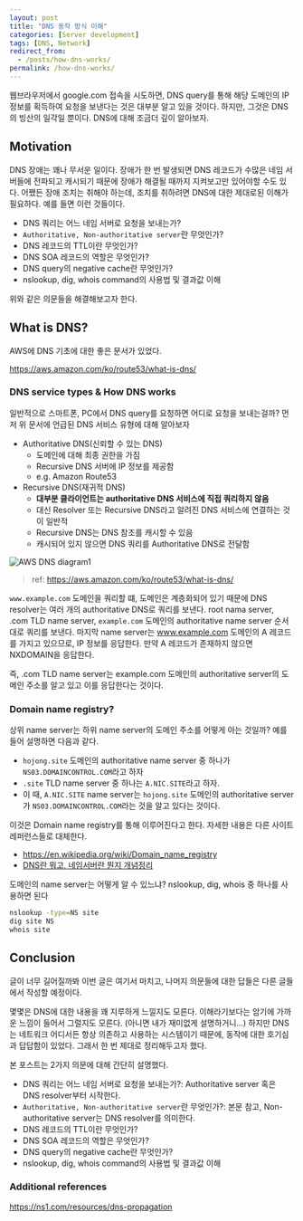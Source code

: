```yaml
---
layout: post
title: "DNS 동작 방식 이해"
categories: [Server development]
tags: [DNS, Network]
redirect_from:
  - /posts/how-dns-works/
permalink: /how-dns-works/
---
```


웹브라우저에서 google.com 접속을 시도하면, DNS query를 통해 해당 도메인의 IP 정보를 획득하여 요청을 보낸다는 것은 대부분 알고 있을 것이다. 하지만, 그것은 DNS의 빙산의 일각일 뿐이다. DNS에 대해 조금더 깊이 알아보자.

## Motivation

DNS 장애는 꽤나 무서운 일이다. 장애가 한 번 발생되면 DNS 레코드가 수많은 네임 서버들에 전파되고 캐시되기 때문에 장애가 해결될 때까지 지켜보고만 있어야할 수도 있다. 어쨌든 장애 조치는 취해야 하는데, 조치를 취하려면 DNS에 대한 제대로된 이해가 필요하다. 예를 들면 이런 것들이다.

- DNS 쿼리는 어느 네임 서버로 요청을 보내는가?
- `Authoritative, Non-authoritative server`란 무엇인가?
- DNS 레코드의 TTL이란 무엇인가?
- DNS SOA 레코드의 역할은 무엇인가?
- DNS query의 negative cache란 무엇인가?
- nslookup, dig, whois command의 사용법 및 결과값 이해

위와 같은 의문들을 해결해보고자 한다.

## What is DNS?

AWS에 DNS 기초에 대한 좋은 문서가 있었다.

<https://aws.amazon.com/ko/route53/what-is-dns/>

### DNS service types & How DNS works

일반적으로 스마트폰, PC에서 DNS query를 요청하면 어디로 요청을 보내는걸까? 먼저 위 문서에 언급된 DNS 서비스 유형에 대해 알아보자

- Authoritative DNS(신뢰할 수 있는 DNS)
  - 도메인에 대해 최종 권한을 가짐
  - Recursive DNS 서버에 IP 정보를 제공함
  - e.g. Amazon Route53
- Recursive DNS(재귀적 DNS)
  - **대부분 클라이언트는 authoritative DNS 서비스에 직접 쿼리하지 않음**
  - 대신 Resolver 또는 Recursive DNS라고 알려진 DNS 서비스에 연결하는 것이 일반적
  - Recursive DNS는 DNS 참조를 캐시할 수 있음
  - 캐시되어 있지 않으면 DNS 쿼리를 Authoritative DNS로 전달함

![AWS DNS diagram1](https://d1.awsstatic.com/Route53/how-route-53-routes-traffic.8d313c7da075c3c7303aaef32e89b5d0b7885e7c.png)
> ref: <https://aws.amazon.com/ko/route53/what-is-dns/>

`www.example.com` 도메인을 쿼리할 떄, 도메인은 계층화되어 있기 때문에 DNS resolver는 여러 개의 authoritative DNS로 쿼리를 보낸다. root nama server, .com TLD name server, `example.com` 도메인의 authoritative name server 순서대로 쿼리를 보낸다. 마지막 name server는 www.example.com 도메인의 A 레코드를 가지고 있으므로, IP 정보를 응답한다. 만약 A 레코드가 존재하지 않으면 NXDOMAIN을 응답한다.

즉, .com TLD name server는 example.com 도메인의 authoritative server의 도메인 주소를 알고 있고 이를 응답한다는 것이다.

### Domain name registry?

상위 name server는 하위 name server의 도메인 주소를 어떻게 아는 것일까? 예를 들어 설명하면 다음과 같다.

- `hojong.site` 도메인의 authoritative name server 중 하나가 `NS03.DOMAINCONTROL.COM`라고 하자
- `.site` TLD name server 중 하나는 `A.NIC.SITE`라고 하자.
- 이 때, `A.NIC.SITE` name server는 `hojong.site` 도메인의 authoritative server가 `NS03.DOMAINCONTROL.COM`라는 것을 알고 있다는 것이다.

이것은 Domain name registry를 통해 이루어진다고 한다. 자세한 내용은 다른 사이트 레퍼런스들로 대체한다.

- <https://en.wikipedia.org/wiki/Domain_name_registry>
- [DNS란 뭐고, 네임서버란 뭔지 개념정리](https://gentlysallim.com/dns%EB%9E%80-%EB%AD%90%EA%B3%A0-%EB%84%A4%EC%9E%84%EC%84%9C%EB%B2%84%EB%9E%80-%EB%AD%94%EC%A7%80-%EA%B0%9C%EB%85%90%EC%A0%95%EB%A6%AC/)

도메인의 name server는 어떻게 알 수 있느냐? nslookup, dig, whois 중 하나를 사용하면 된다

```sh
nslookup -type=NS site
dig site NS
whois site
```

## Conclusion

글이 너무 길어질까봐 이번 글은 여기서 마치고, 나머지 의문들에 대한 답들은 다른 글들에서 작성할 예정이다.

몇몇은 DNS에 대한 내용을 꽤 지루하게 느낄지도 모른다. 이해라기보다는 암기에 가까운 느낌이 들어서 그럴지도 모른다. (아니면 내가 재미없게 설명하거니...) 하지만 DNS는 네트워크 어디서든 항상 의존하고 사용하는 시스템이기 때문에, 동작에 대한 호기심과 답답함이 있었다. 그래서 한 번 제대로 정리해두고자 했다.

본 포스트는 2가지 의문에 대해 간단히 설명했다.

- DNS 쿼리는 어느 네임 서버로 요청을 보내는가?: Authoritative server 혹은 DNS resolver부터 시작한다.
- `Authoritative, Non-authoritative server`란 무엇인가?: 본문 참고, Non-authoritative server는 DNS resolver를 의미한다.
- DNS 레코드의 TTL이란 무엇인가?
- DNS SOA 레코드의 역할은 무엇인가?
- DNS query의 negative cache란 무엇인가?
- nslookup, dig, whois command의 사용법 및 결과값 이해

### Additional references

<https://ns1.com/resources/dns-propagation>
